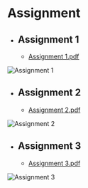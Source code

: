 # Assignment

- ## Assignment 1

  - [Assignment 1.pdf](https://github.com/NabilaTarannum/Assignment/files/8117567/assignment.1.pdf)

![Assignment 1](https://user-images.githubusercontent.com/89971373/155166126-8d98aedf-a05a-4b87-b568-76d349f3ca92.jpg)

- ## Assignment 2

  - [Assignment 2.pdf](https://github.com/NabilaTarannum/Assignment/files/8117622/assignment.2.pdf)

![Assignment 2](https://user-images.githubusercontent.com/89971373/155163959-2db60cca-5a7e-42ed-82bb-c81701c1a4ca.jpg)

- ## Assignment 3

  - [Assignment 3.pdf](https://github.com/NabilaTarannum/Assignment/files/8117881/assignment.3.pdf)

![Assignment 3](https://user-images.githubusercontent.com/89971373/155164590-0b4953ff-e557-4dbe-886d-c04a4118d530.jpg)
